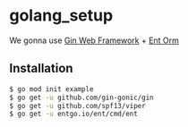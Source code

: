 # golang_setup
We gonna use [Gin Web Framework](https://github.com/gin-gonic/gin) + [Ent Orm](https://github.com/ent/ent)

## Installation
```sh
$ go mod init example
$ go get -u github.com/gin-gonic/gin
$ go get -u github.com/spf13/viper
$ go get -u entgo.io/ent/cmd/ent
```
